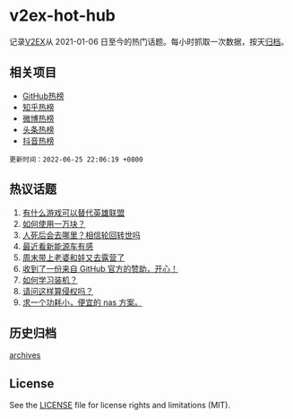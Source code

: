 # v2ex-hot-hub

 记录[V2EX](https://www.v2ex.com/)从 2021-01-06 日至今的热门话题。每小时抓取一次数据，按天[归档](archives)。
 
 ## 相关项目

- [GitHub热榜](https://github.com/lonnyzhang423/github-hot-hub)
- [知乎热榜](https://github.com/lonnyzhang423/zhihu-hot-hub)
- [微博热榜](https://github.com/lonnyzhang423/weibo-hot-hub)
- [头条热榜](https://github.com/lonnyzhang423/toutiao-hot-hub)
- [抖音热榜](https://github.com/lonnyzhang423/douyin-hot-hub)


 `更新时间：2022-06-25 22:06:19 +0800`

## 热议话题

1. [有什么游戏可以替代英雄联盟](https://www.v2ex.com/t/862097)
1. [如何使用一万块？](https://www.v2ex.com/t/862072)
1. [人死后会去哪里？相信轮回转世吗](https://www.v2ex.com/t/862131)
1. [最近看新能源车有感](https://www.v2ex.com/t/862037)
1. [周末带上老婆和娃又去露营了](https://www.v2ex.com/t/862068)
1. [收到了一份来自 GitHub 官方的赞助，开心！](https://www.v2ex.com/t/862060)
1. [如何学习装机？](https://www.v2ex.com/t/862084)
1. [请问这样算侵权吗？](https://www.v2ex.com/t/862053)
1. [求一个功耗小，便宜的 nas 方案。](https://www.v2ex.com/t/862079)

## 历史归档

[archives](archives)

## License

See the [LICENSE](LICENSE) file for license rights and limitations (MIT).
